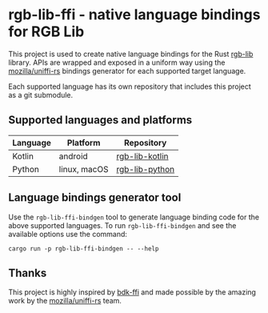 # rgb-lib-ffi - native language bindings for RGB Lib

This project is used to create native language bindings for the Rust [rgb-lib]
library. APIs are wrapped and exposed in a uniform way using the
[mozilla/uniffi-rs] bindings generator for each supported target language.

Each supported language has its own repository that includes this project as a
git submodule.

## Supported languages and platforms

| Language | Platform     | Repository   |
| -------- | ------------ | ------------ |
| Kotlin   | android      | [rgb-lib-kotlin] |
| Python   | linux, macOS | [rgb-lib-python] |

## Language bindings generator tool

Use the `rgb-lib-ffi-bindgen` tool to generate language binding code for the
above supported languages.
To run `rgb-lib-ffi-bindgen` and see the available options use the command:
```shell
cargo run -p rgb-lib-ffi-bindgen -- --help
```

## Thanks

This project is highly inspired by [bdk-ffi] and made possible by the amazing
work by the [mozilla/uniffi-rs] team.


[bdk-ffi]: https://github.com/bitcoindevkit/bdk-ffi
[mozilla/uniffi-rs]: https://github.com/mozilla/uniffi-rs
[rgb-lib-kotlin]: https://github.com/RGB-Tools/rgb-lib-kotlin
[rgb-lib-python]: https://github.com/RGB-Tools/rgb-lib-python
[rgb-lib]: https://github.com/RGB-Tools/rgb-lib
